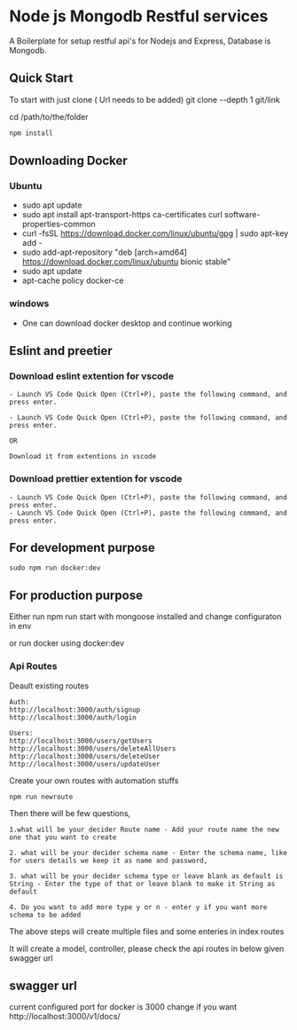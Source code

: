 # Node js Mongodb Restful services

A Boilerplate for setup restful api's for Nodejs and Express, Database is Mongodb.

## Quick Start

To start with just clone ( Url needs to be added)
git clone --depth 1 git/link

cd /path/to/the/folder

```bash
npm install
```

## Downloading Docker

### Ubuntu

- sudo apt update
- sudo apt install apt-transport-https ca-certificates curl software-properties-common
- curl -fsSL https://download.docker.com/linux/ubuntu/gpg | sudo apt-key add -
- sudo add-apt-repository "deb [arch=amd64] https://download.docker.com/linux/ubuntu bionic stable"
- sudo apt update
- apt-cache policy docker-ce

### windows

- One can download docker desktop and continue working

## Eslint and preetier

### Download eslint extention for vscode

```
- Launch VS Code Quick Open (Ctrl+P), paste the following command, and press enter.

- Launch VS Code Quick Open (Ctrl+P), paste the following command, and press enter.

OR

Download it from extentions in vscode
```

### Download prettier extention for vscode

```
- Launch VS Code Quick Open (Ctrl+P), paste the following command, and press enter.
- Launch VS Code Quick Open (Ctrl+P), paste the following command, and press enter.
```

## For development purpose

```
sudo npm run docker:dev
```

## For production purpose

Either run npm run start with mongoose installed and change configuraton in env

or run docker using docker:dev

### Api Routes

Deault existing routes

```
Auth:
http://localhost:3000/auth/signup
http://localhost:3000/auth/login

Users:
http://localhost:3000/users/getUsers
http://localhost:3000/users/deleteAllUsers
http://localhost:3000/users/deleteUser
http://localhost:3000/users/updateUser
```

Create your own routes with automation stuffs

```
npm run newroute
```

Then there will be few questions,

```
1.what will be your decider Route name - Add your route name the new one that you want to create

2. what will be your decider schema name - Enter the schema name, like for users details we keep it as name and password,

3. what will be your decider schema type or leave blank as default is String - Enter the type of that or leave blank to make it String as default

4. Do you want to add more type y or n - enter y if you want more schema to be added
```

The above steps will create multiple files and some enteries in index routes

It will create a model, controller, please check the api routes in below given swagger url

## swagger url

current configured port for docker is 3000
change if you want
http://localhost:3000/v1/docs/
